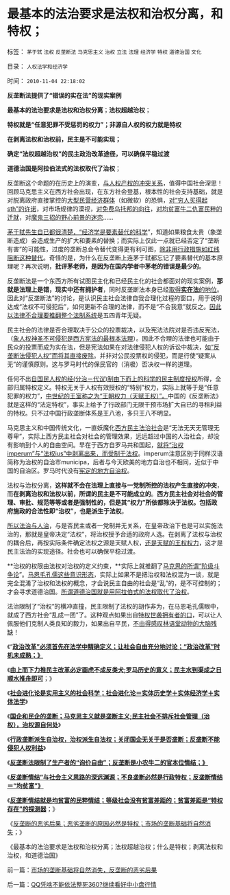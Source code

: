 # 最基本的法治要求是法权和治权分离，和特权；

标签： `茅于轼` `法权` `反垄断法` `马克思主义` `治权` `立法` `法理` `经济学` `特权` `道德治国` `文化` 

目录： `人权法学和经济学`

时间： `2010-11-04 22:18:02`

**反垄断法提供了“错误的实在法”的现实案例**

**最基本的法治要求是法权和治权分离**；**法权超越治权**；

**特权就是“任意犯罪不受惩罚的权力”；非源自人权的权力就是特权**

**在剥离法权和治权前，民主是不可能实现；**

**确定“法权超越治权”的民主政治改革途径，可以确保平稳过渡**

**道德治国是阿拉伯法式的法权取代了治权**；

反垄断这个命题的在历史上的演变，[与人权产权的冲突关系](../../../2009/9/16/人权产权宪法Vs财产权《物权法》.md)，值得中国社会深思！回顾马克思主义在西方社会出现，在东方社会登基，根本性的社会支持基础，就是对脱离政府直接掌控的[大型民营经济群体](../../../2010/1/26/民营企业资本是中国的弱势群体.md)（如微软）的恐惧，[对“穷人买得起sth”的许诺](../../../2010/7/7/不要象希特勒先生一样用心良苦.md)，对市场规律的漠视，[对免费乌托邦的向往](../../../2009/6/3/朝鲜是个天堂，衣食住行减肥死都免费.md)，[对均贫富牛二仇富民粹的迁就](../../../2009/10/13/小农意识仇富牛二历史命运.md)，对[魔鬼三招的野心前景的迷恋](../../../2010/3/19/魔鬼三招！中国顶得了几招？.md)……

[茅于轼先生自已都很清楚，“经济学是要素替代的科学](../../../2009/3/31/市场要素之万能与不能的意义.md)”，知道如果粮食太贵（象垄断造成）会造成生产的扩大和要素的替换；而实际上仅此一点就已经否定了“垄断有害”的可能性，过度的垄断总会令替代变得更有利可图，[除非用行政措施如红线阻断这种替代](../../../2009/1/17/红线危害中国粮食安全：保耕地不如保土壤.md)。奇怪的是，为什么在反垄断上连茅于轼都忘记了要素替代的基本原理呢？再次说明，**批评茅老师，是因为在国内学者中茅老的错误是最少的**。

反垄断法是一个东西方所有试图民主化和已经民主化的社会都面对的现实案例，**那就是法理上是错，现实中还有拥护者**，同时反垄断法本身已经[取得**实在法**的地位](../../../2010/8/1/实在法（体）与善恶无关及革命的误区.md)。因此对“反垄断法”的讨论，是认识民主社会法律自我合理化过程的窗口，用于说明达成“法权不可侵犯后”，如何更新不合理的法律，而不是“不合我意”就反之。[因此以法律不合理要推翻整个法制系统](../../../2009/8/19/法制“不公平”不是暴力颠覆法制框架的理由.md)是五四青年无疑。

民主社会的法律是否合理取决于公众的投票裁决，以及宪法法院对是否违反宪法，（[象人权神圣不可侵犯是西方宪法的最根本法理](../../../2010/10/26/冲突“法（ius）”的法律(lex)一律无效.md)）。因此不合理的法律也可能由于民众的投票而成为实在法，但是宪法如果在对法律侵犯人权的诉讼中裁决，[如“反垄断法侵犯人权”而将其直接废除](../../../2010/10/26/冲突“法（ius）”的法律(lex)一律无效.md)。并非对公民投票权的侵犯，而是行使“疑案从无”的谨慎原则。这与罗马时代的保民官的（消极）否决权一样的道理。

任何不出[自国民人权的经(分治－代议)制由下而上的科学的民主制度授权](../../../2010/9/30/人民币升值，美国将“严重伤害中国人民的感情”.md)所得，全部归属特权定义。特权无关于人权有效授权的“特别”权力，实际上就等于是“任意犯罪的权力”，[中世纪的王室称之为“王朝权力（天赋王权）”。](../../../2010/10/27/为什么有民族主义？民族主义本来目的是什么？.md)中国的《反垄断法》就是这样的“法定特权”，事实上给予了行政部门无限干预市场扩大自已的寻租利益的特权。只不过中国行政垄断体系是王八池，多只王八不明显。

马克思主义和中国传统文化，一直妖魔化[西方民主法治社会](http://hi.baidu.com/darthchn/blog/item/5d69703c59ef96c89f3d62f5.html)是“无法无天无管理无尊卑”，实际上西方民主社会对社会的管理效果，远远超过中国的人治社会，却没有影响到个人的自由空间。早在于西方自罗马共和国起，[就将“治权imperum”与“法权ius”中剥离出来，而受制于法权](../../../2010/10/23/民主社会法权大于政权；罗马“法治”仍未民主.md)。imperum注意区别于同样汉语简称为治权的自治市municipa，后者与今天欧美的地方自治也不相同，近似于中国的自治区。罗马时代没有[宪定的地方自治权](../../../2010/3/15/没有自治就无所谓民主.md)。

法权与治权分离，**这样就不会在法理上直接与一党制所控的法权产生直接的冲突**，而**在剥离治权和法权以前，所谓的民主是不可能成立的**。**西方民主社会对社会的管理、审批、规范等等或者是强制性的，但是其“权力”所依都除决于法权。包括政府施政的合法性即“治权”，也是派生于法权**。

[所以法治与人治](../../../2010/10/23/法治社会成本低；实体利益法.md)，与是否民主或者一党制并无关系，在皇帝政治下也是可以实施法治的，那就是皇帝决定“法权”，将治权授予合适的政府人选。在剥离了法权与治权的耦合后，再按实际条件确定法权之源是天赋人权，[还是天赋的王权权力](../../../2010/5/27/道德史观就是文革政治观.md)，这才是民主法治的实现途径。社会也可以确保平稳过渡。

**治权的权限由法权对治权的定义约束，**实际上就推翻了[马克思的所谓“阶级斗争论](../../../2010/10/14/为什么只有私有制社会才有议会.md)”。[马恩毛孔儒这些意识形态](../../../2010/10/18/意识形态分子需要权威，需要制造权威.md)，实际上如果不是把治权和法权混为一谈，就是完全混淆了治权和法权的概念，才会说民主自由的社会是“乱”的，是不可控制的；才会寻求道德治国。[所谓道德治国就是用阿拉伯式的法权取代了治权](../../../2010/10/24/罗马法是实体法，中国法是阿拉伯法.md)。

法治限制了“治权”的横冲直撞，民主限制了法权的胡作非为，在马恩毛孔儒眼中，就成了西方社会“乱成一团”了。这种观点如果出自[特权世袭拥有者的口](../../../2010/9/17/最根本的腐败：国企父母离退子女顶替.md)，可以让人佩服他们克制人类良知的毅力，如果出自平民，[不由得感叹林语堂动物的大脑残缺](../../../2009/2/2/实例解剖极左的人格认知误区.md)！

《“[**政治改革”必须首先在法学中精确定义；让社会自由充分地讨论；“政治改革”时机未成熟；》**](http://hi.baidu.com/darthchn/blog/item/7b542e0be41edc1095ca6ba6.html)

《[**由上而下力推民主改革必定画虎不成反类犬;罗马历史的意义；民主水到渠成之日顺水推舟即可**](../../../2010/11/3/政治改革千万不要冒进，否则会乱！.md)；》

《[**社会进化论是实用主义的社会科学；社会进化论＝实体历史学＋实体经济学＋实体法学**](../../../2010/11/2/社会进化论是实用科学.md)》

《[**国企和民企的垄断；马克思主义就是垄断主义;民主社会不排斥社会管理（治权），治权源自何处**](../../../2010/11/2/马克思主义就是“垄断主义”.md)》

《[**行政垄断派生自治权，治权派生自法权；关闭国企无关于是否垄断；反垄断不能侵犯人权利益**](../../../2010/11/2/“垄断是否合理”与“是否应干预垄断”.md)》

《[**反垄断法限制了生产者的“询价自由”；反垄断是小农牛二的官本位情结；》**](../../../2010/11/3/全世界的反垄断法都侵犯人权.md)

《[**反垄断情结”与社会主义思路的深远渊源；不良垄断必然是行政特权；反垄断情结＝“均贫富”》**](../../../2010/11/3/“反垄断情结”与社会主义思路的深远渊源.md)

《[**反垄断情结就是均贫富的民粹情结；等级社会没有贫富差距的；贫富差距是“特权存在”的探测器**](../../../2010/11/4/反垄断情结就是均贫富的民粹情结复贫富差距.md)；》

《[反垄断的恶劣后果；恶劣垄断的原因必然是特权；市场的垄断基础将自然消失](../../../2010/11/3/“反垄断情结”与社会主义思路的深远渊源.md)；》

《最基本的法治要求是法权和治权分离；法权超越治权；什么是特权；剥离法权和治权，和道德治国》



前一篇：[市场的垄断基础将自然消失，反垄断的恶劣后果](../../../2010/11/4/市场的垄断基础将自然消失，反垄断的恶劣后果.md)

后一篇：[QQ凭啥不能依法整死360?继续看好中小盘行情](../../../2010/11/5/QQ凭啥不能依法整死360？继续看好中小盘行情.md)